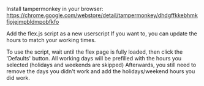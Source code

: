 Install tampermonkey in your browser: https://chrome.google.com/webstore/detail/tampermonkey/dhdgffkkebhmkfjojejmpbldmpobfkfo

Add the flex.js script as a new userscript
If you want to, you can update the hours to match your working times.

To use the script, wait until the flex page is fully loaded, then click the 'Defaults' button.
All working days will be prefilled with the hours you selected (holidays and weekends are skipped)
Afterwards, you still need to remove the days you didn't work and add the holidays/weekend hours you did work.
